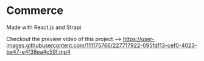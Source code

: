 # Commerce

Made with React.js and Strapi

Checkout the preview video of this project --> https://user-images.githubusercontent.com/111175766/227717922-095fdf13-cef0-4023-be47-e4f38ea4c59f.mp4
